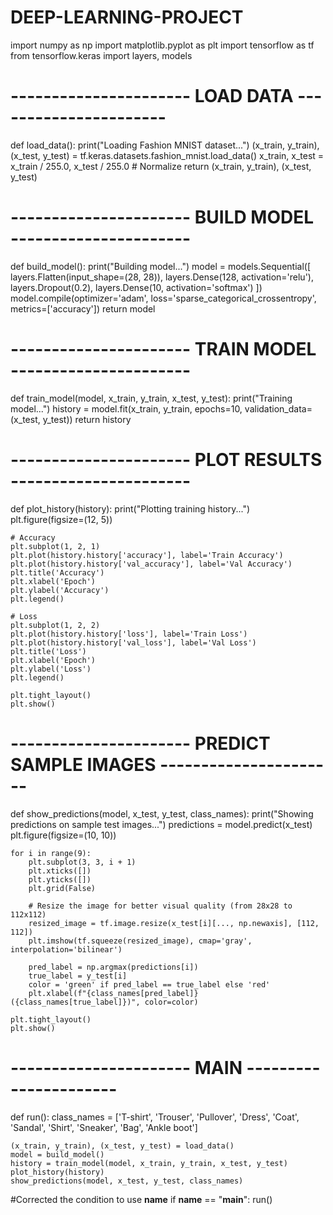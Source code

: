 # DEEP-LEARNING-PROJECT
import numpy as np
import matplotlib.pyplot as plt
import tensorflow as tf
from tensorflow.keras import layers, models

# ---------------------- LOAD DATA ----------------------
def load_data():
    print("Loading Fashion MNIST dataset...")
    (x_train, y_train), (x_test, y_test) = tf.keras.datasets.fashion_mnist.load_data()
    x_train, x_test = x_train / 255.0, x_test / 255.0  # Normalize
    return (x_train, y_train), (x_test, y_test)

# ---------------------- BUILD MODEL ----------------------
def build_model():
    print("Building model...")
    model = models.Sequential([
        layers.Flatten(input_shape=(28, 28)),
        layers.Dense(128, activation='relu'),
        layers.Dropout(0.2),
        layers.Dense(10, activation='softmax')
    ])
    model.compile(optimizer='adam',
                  loss='sparse_categorical_crossentropy',
                  metrics=['accuracy'])
    return model

# ---------------------- TRAIN MODEL ----------------------
def train_model(model, x_train, y_train, x_test, y_test):
    print("Training model...")
    history = model.fit(x_train, y_train, epochs=10, validation_data=(x_test, y_test))
    return history

# ---------------------- PLOT RESULTS ----------------------
def plot_history(history):
    print("Plotting training history...")
    plt.figure(figsize=(12, 5))

    # Accuracy
    plt.subplot(1, 2, 1)
    plt.plot(history.history['accuracy'], label='Train Accuracy')
    plt.plot(history.history['val_accuracy'], label='Val Accuracy')
    plt.title('Accuracy')
    plt.xlabel('Epoch')
    plt.ylabel('Accuracy')
    plt.legend()

    # Loss
    plt.subplot(1, 2, 2)
    plt.plot(history.history['loss'], label='Train Loss')
    plt.plot(history.history['val_loss'], label='Val Loss')
    plt.title('Loss')
    plt.xlabel('Epoch')
    plt.ylabel('Loss')
    plt.legend()

    plt.tight_layout()
    plt.show()

# ---------------------- PREDICT SAMPLE IMAGES ----------------------
def show_predictions(model, x_test, y_test, class_names):
    print("Showing predictions on sample test images...")
    predictions = model.predict(x_test)
    plt.figure(figsize=(10, 10))

    for i in range(9):
        plt.subplot(3, 3, i + 1)
        plt.xticks([])
        plt.yticks([])
        plt.grid(False)

        # Resize the image for better visual quality (from 28x28 to 112x112)
        resized_image = tf.image.resize(x_test[i][..., np.newaxis], [112, 112])
        plt.imshow(tf.squeeze(resized_image), cmap='gray', interpolation='bilinear')

        pred_label = np.argmax(predictions[i])
        true_label = y_test[i]
        color = 'green' if pred_label == true_label else 'red'
        plt.xlabel(f"{class_names[pred_label]} ({class_names[true_label]})", color=color)

    plt.tight_layout()
    plt.show()

# ---------------------- MAIN ----------------------
def run():
    class_names = ['T-shirt', 'Trouser', 'Pullover', 'Dress', 'Coat',
                   'Sandal', 'Shirt', 'Sneaker', 'Bag', 'Ankle boot']

    (x_train, y_train), (x_test, y_test) = load_data()
    model = build_model()
    history = train_model(model, x_train, y_train, x_test, y_test)
    plot_history(history)
    show_predictions(model, x_test, y_test, class_names)

#Corrected the condition to use __name__
if __name__ == "__main__":
    run()
